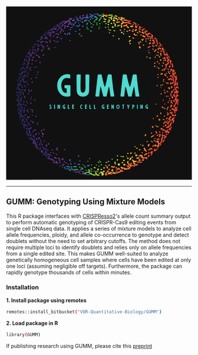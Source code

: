 
![Scheme](images/GUMM_RW.png)

---
## GUMM: Genotyping Using Mixture Models

This R package interfaces with [CRISPResso2](https://github.com/pinellolab/CRISPResso2)'s allele count summary output to perform automatic genotyping of CRISPR-Cas9 editing events from single cell DNAseq data. It applies a series of mixture models to analyze cell allele frequencies, ploidy, and allele co-occurrence to genotype and detect doublets without the need to set arbitrary cutoffs. The method does not require multiple loci to identify doublets and relies only on allele frequencies from a single edited site. This makes GUMM well-suited to analyze genetically homogeneous cell samples where cells have been edited at only one loci (assuming negligible off targets). Furthermore, the package can rapidly genotype thousands of cells within minutes.

### Installation
**1. Install package using remotes**
```sh
remotes::install_bitbucket("VOR-Quantitative-Biology/GUMM")
```
**2. Load package in R**
```sh
library(GUMM)
```
If publishing research using GUMM, please cite this [preprint](https://www.biorxiv.org/content/10.1101/2025.05.22.653824v1)
